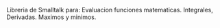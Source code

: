 Libreria de Smalltalk para:
Evaluacion funciones matematicas.
Integrales, Derivadas.
Maximos y minimos.